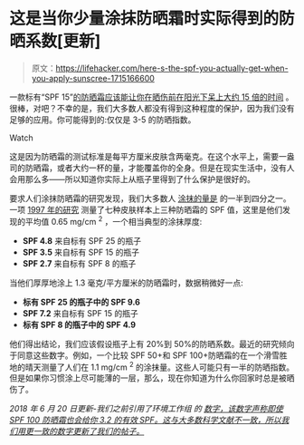 # 这是当你少量涂抹防晒霜时实际得到的防晒系数[更新]

> 原文：<https://lifehacker.com/here-s-the-spf-you-actually-get-when-you-apply-sunscree-1715166600>

一款标有“SPF 15”[的防晒霜应该能让你在晒伤前在阳光下呆上大约 15 倍的时间](http://dermatology.about.com/od/glossarys/g/spf.htm) 。很棒，对吧？不幸的是，我们大多数人都没有得到这种程度的保护，因为我们没有足够的应用。你可能得到的:仅仅是 3-5 的防晒指数。

Watch

这是因为防晒霜的测试标准是每平方厘米皮肤含两毫克。在这个水平上，需要一盎司的防晒霜，或者大约一杯的量，才能覆盖你的全身。但是在现实生活中，没有人会用那么多——所以知道你实际上从瓶子里得到了什么保护是很好的。

要求人们涂抹防晒霜的研究发现，我们大多数人 [涂抹的量是](https://www.sciencedirect.com/science/article/pii/S1568461X01800624?via%3Dihub#bib13) 的一半到四分之一。一项 [1997 年的研究](https://onlinelibrary.wiley.com/doi/abs/10.1111/j.1600-0781.1997.tb00227.x) 测量了七种皮肤样本上三种防晒霜的 SPF 值，这里是他们发现的平均值 0.65 mg/cm <sup>2</sup> ，一个相当典型的涂抹厚度:

*   **SPF 4.8** 来自标有 SPF 25 的瓶子
*   **SPF 3.5** 来自标有 SPF 15 的瓶子
*   **SPF 2.7** 来自标有 SPF 8 的瓶子

当他们厚厚地涂上 1.3 毫克/平方厘米的防晒霜时，数据稍微好一点:

*   **标有 SPF 25 的瓶子中的 SPF 9.6**
*   **SPF 7.2** 来自标有 SPF 15 的瓶子
*   **标有 SPF 8 的瓶子中的 SPF 4.9**

他们得出结论，我们应该假设瓶子上有 20%到 50%的防晒系数。最近的研究倾向于同意这些数字。例如，一个比较 SPF 50+和 SPF 100+防晒霜的在一个滑雪胜地的晴天测量了人们在 1.1 mg/cm <sup>2</sup> 的涂抹量。这些人可能只有一半的防晒指数。但是如果你习惯涂上尽可能薄的一层，那么，现在你知道为什么你回家时总是被晒伤了。

*2018 年 6 月 20 日更新-我们之前引用了环境工作组* *的* [*数字，该数字声称即使 SPF 100 防晒霜也会给你 3.2 的有效 SPF。这与大多数科学文献不一致，所以我们用更一致的数字更新了我们的帖子。*](https://www.ewg.org/sunscreen/report/whats-wrong-with-high-spf/)